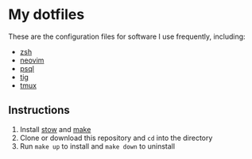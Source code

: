 # My dotfiles

These are the configuration files for software I use frequently, including:

* [zsh](https://www.zsh.org/)
* [neovim](https://neovim.io/)
* [psql](https://www.postgresql.org)
* [tig](https://jonas.github.io/tig/)
* [tmux](https://github.com/tmux/tmux)

## Instructions

1. Install [stow](https://www.gnu.org/software/stow/) and [make](https://www.gnu.org/software/make/)
2. Clone or download this repository and `cd` into the directory
3. Run `make up` to install and `make down` to uninstall
